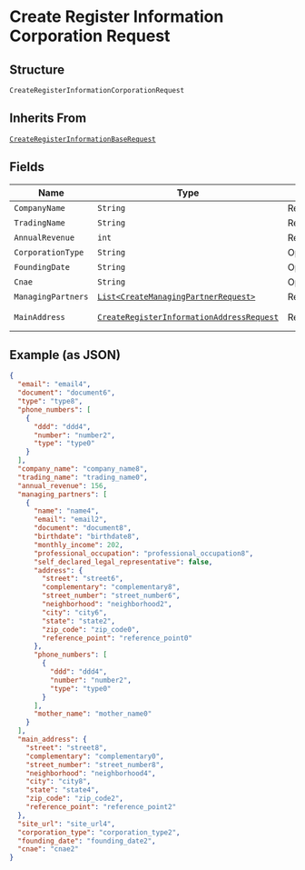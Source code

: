 
# Create Register Information Corporation Request

## Structure

`CreateRegisterInformationCorporationRequest`

## Inherits From

[`CreateRegisterInformationBaseRequest`](../../doc/models/create-register-information-base-request.md)

## Fields

| Name | Type | Tags | Description | Getter | Setter |
|  --- | --- | --- | --- | --- | --- |
| `CompanyName` | `String` | Required | - | String getCompanyName() | setCompanyName(String companyName) |
| `TradingName` | `String` | Required | - | String getTradingName() | setTradingName(String tradingName) |
| `AnnualRevenue` | `int` | Required | - | int getAnnualRevenue() | setAnnualRevenue(int annualRevenue) |
| `CorporationType` | `String` | Optional | - | String getCorporationType() | setCorporationType(String corporationType) |
| `FoundingDate` | `String` | Optional | - | String getFoundingDate() | setFoundingDate(String foundingDate) |
| `Cnae` | `String` | Optional | - | String getCnae() | setCnae(String cnae) |
| `ManagingPartners` | [`List<CreateManagingPartnerRequest>`](../../doc/models/create-managing-partner-request.md) | Required | - | List<CreateManagingPartnerRequest> getManagingPartners() | setManagingPartners(List<CreateManagingPartnerRequest> managingPartners) |
| `MainAddress` | [`CreateRegisterInformationAddressRequest`](../../doc/models/create-register-information-address-request.md) | Required | - | CreateRegisterInformationAddressRequest getMainAddress() | setMainAddress(CreateRegisterInformationAddressRequest mainAddress) |

## Example (as JSON)

```json
{
  "email": "email4",
  "document": "document6",
  "type": "type8",
  "phone_numbers": [
    {
      "ddd": "ddd4",
      "number": "number2",
      "type": "type0"
    }
  ],
  "company_name": "company_name8",
  "trading_name": "trading_name0",
  "annual_revenue": 156,
  "managing_partners": [
    {
      "name": "name4",
      "email": "email2",
      "document": "document8",
      "birthdate": "birthdate8",
      "monthly_income": 202,
      "professional_occupation": "professional_occupation8",
      "self_declared_legal_representative": false,
      "address": {
        "street": "street6",
        "complementary": "complementary8",
        "street_number": "street_number6",
        "neighborhood": "neighborhood2",
        "city": "city6",
        "state": "state2",
        "zip_code": "zip_code0",
        "reference_point": "reference_point0"
      },
      "phone_numbers": [
        {
          "ddd": "ddd4",
          "number": "number2",
          "type": "type0"
        }
      ],
      "mother_name": "mother_name0"
    }
  ],
  "main_address": {
    "street": "street8",
    "complementary": "complementary0",
    "street_number": "street_number8",
    "neighborhood": "neighborhood4",
    "city": "city8",
    "state": "state4",
    "zip_code": "zip_code2",
    "reference_point": "reference_point2"
  },
  "site_url": "site_url4",
  "corporation_type": "corporation_type2",
  "founding_date": "founding_date2",
  "cnae": "cnae2"
}
```

